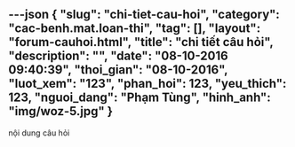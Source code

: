 ---json
{
    "slug": "chi-tiet-cau-hoi",
    "category": "cac-benh.mat.loan-thi",
    "tag": [],
    "layout": "forum-cauhoi.html",
    "title": "chi tiết câu hỏi",
    "description": "",
    "date": "08-10-2016 09:40:39",
    "thoi_gian": "08-10-2016",
    "luot_xem": "123",
    "phan_hoi": 123,
    "yeu_thich": 123,
    "nguoi_dang": "Phạm Tùng",
    "hinh_anh": "img/woz-5.jpg"
}
---
nội dung câu hỏi